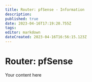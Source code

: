 ```yaml
---
title: Router: pfSense - Information
description: 
published: true
date: 2023-04-16T17:19:20.755Z
tags: 
editor: markdown
dateCreated: 2023-04-16T16:56:15.123Z
---
```


# Router: pfSense
Your content here
